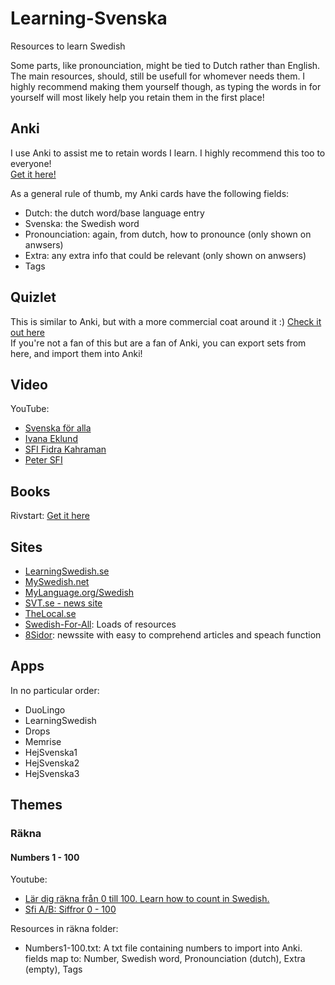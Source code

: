 # Learning-Svenska

Resources to learn Swedish

Some parts, like pronounciation, might be tied to Dutch rather than English. The main resources, should, still be usefull for whomever needs them. I highly recommend making them yourself though, as typing the words in for yourself will most likely help you retain them in the first place!

## Anki

I use Anki to assist me to retain words I learn. I highly recommend this too to everyone!  
[Get it here!](https://apps.ankiweb.net/)

As a general rule of thumb, my Anki cards have the following fields:

- Dutch: the dutch word/base language entry
- Svenska: the Swedish word
- Pronounciation: again, from dutch, how to pronounce (only shown on anwsers)
- Extra: any extra info that could be relevant (only shown on anwsers)
- Tags

## Quizlet

This is similar to Anki, but with a more commercial coat around it :) [Check it out here](https://quizlet.com/)  
If you're not a fan of this but are a fan of Anki, you can export sets from here, and import them into Anki!

## Video

YouTube:

- [Svenska för alla](https://www.youtube.com/channel/UCDmNHpaB25AWvDO9DYZBdNQ)
- [Ivana Eklund](https://www.youtube.com/c/IvanaEklund/videos)
- [SFI Fidra Kahraman](https://www.youtube.com/channel/UCX-R0jHC0jEihsrQjJaMv-w/videos)
- [Peter SFI](https://www.youtube.com/channel/UCXm1UDWRRND6SoLxTbbp87A/videos)

## Books

Rivstart: [Get it here](https://www.nok.se/bocker-laromedel/laromedelsserier/rivstart/)

## Sites

- [LearningSwedish.se](https://learningswedish.se/)  
- [MySwedish.net](https://myswedish.net/)
- [MyLanguage.org/Swedish](http://mylanguages.org/learn_swedish.php)
- [SVT.se - news site](https://www.svt.se/)
- [TheLocal.se](https://www.thelocal.se/)
- [Swedish-For-All](https://swedish-for-all.se/): Loads of resources
- [8Sidor](https://8sidor.se/): newssite with easy to comprehend articles and speach function

## Apps

In no particular order:

- DuoLingo
- LearningSwedish
- Drops
- Memrise
- HejSvenska1
- HejSvenska2
- HejSvenska3

## Themes

### Räkna

#### Numbers 1 - 100

Youtube:

- [Lär dig räkna från 0 till 100. Learn how to count in Swedish.](https://www.youtube.com/watch?v=mlhjbelhswM)
- [Sfi A/B: Siffror 0 - 100](https://www.youtube.com/watch?v=uq4OSag2QFo)

Resources in räkna folder:

- Numbers1-100.txt: A txt file containing numbers to import into Anki. fields map to: Number, Swedish word, Pronounciation (dutch), Extra (empty), Tags
